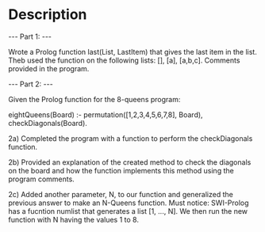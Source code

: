 # Description 

--- Part 1: ---

Wrote a Prolog function last(List, LastItem) that gives the last item in the list. 
Theb used the function on the following lists: [], [a], [a,b,c]. Comments provided
in the program.

--- Part 2: ---

Given the Prolog function for the 8-queens program:

  eightQueens(Board) :- permutation([1,2,3,4,5,6,7,8], Board), checkDiagonals(Board).
  
2a) Completed the program with a function to perform the checkDiagonals function. 

2b) Provided an explanation of the created method to check the diagonals on the board and
    how the function implements this method using the program comments.

2c) Added another parameter, N, to our function and generalized the previous answer to 
    make an N-Queens function. Must notice: SWI-Prolog has a fucntion numlist that
    generates a list [1, ..., N]. We then run the new function with N having the
    values 1 to 8.
    
